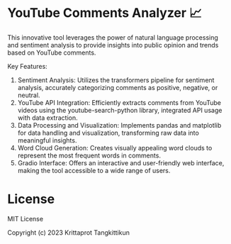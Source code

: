 # YouTube Comments Analyzer 📈
This innovative tool leverages the power of natural language processing and sentiment analysis to provide insights into public opinion and trends based on YouTube comments.

Key Features:
1) Sentiment Analysis: Utilizes the transformers pipeline for sentiment analysis, accurately categorizing comments as positive, negative, or neutral.
2) YouTube API Integration: Efficiently extracts comments from YouTube videos using the youtube-search-python library, integrated API usage with data extraction.
3) Data Processing and Visualization: Implements pandas and matplotlib for data handling and visualization, transforming raw data into meaningful insights.
4) Word Cloud Generation: Creates visually appealing word clouds to represent the most frequent words in comments.
5) Gradio Interface: Offers an interactive and user-friendly web interface, making the tool accessible to a wide range of users.

# License

MIT License

Copyright (c) 2023 Krittaprot Tangkittikun
